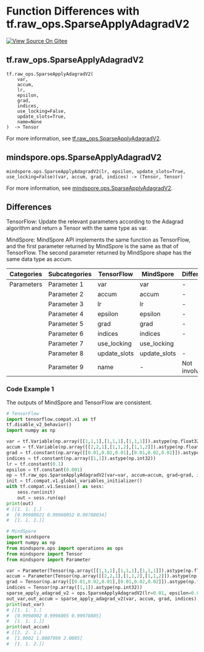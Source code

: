 # Function Differences with tf.raw_ops.SparseApplyAdagradV2

[![View Source On Gitee](https://mindspore-website.obs.cn-north-4.myhuaweicloud.com/website-images/master/resource/_static/logo_source_en.png)](https://gitee.com/mindspore/docs/blob/master/docs/mindspore/source_en/note/api_mapping/tensorflow_diff/SparseApplyAdagradV2.md)

## tf.raw_ops.SparseApplyAdagradV2

```text
tf.raw_ops.SparseApplyAdagradV2(
    var,
    accum,
    lr,
    epsilon,
    grad,
    indices,
    use_locking=False,
    update_slots=True,
    name=None
)  -> Tensor
```

For more information, see [tf.raw_ops.SparseApplyAdagradV2](https://tensorflow.google.cn/versions/r2.6/api_docs/python/tf/raw_ops/SparseApplyAdagradV2).

## mindspore.ops.SparseApplyAdagradV2

```text
mindspore.ops.SparseApplyAdagradV2(lr, epsilon, update_slots=True, use_locking=False)(var, accum, grad, indices) -> (Tensor, Tensor)
```

For more information, see [mindspore.ops.SparseApplyAdagradV2](https://www.mindspore.cn/docs/en/master/api_python/ops/mindspore.ops.SparseApplyAdagradV2.html).

## Differences

TensorFlow: Update the relevant parameters according to the Adagrad algorithm and return a Tensor with the same type as var.

MindSpore: MindSpore API implements the same function as TensorFlow, and the first parameter returned by MindSpore is the same as that of TensorFlow. The second parameter returned by MindSpore shape has the same data type as accum.

| Categories | Subcategories |TensorFlow | MindSpore | Differences |
| --- | --- | --- | --- |---|
|Parameters | Parameter 1 | var | var         | -   |
|  | Parameter 2 | accum       | accum          | - |
|  | Parameter 3 | lr       | lr         | - |
|  | Parameter 4 | epsilon       | epsilon          | - |
|  | Parameter 5 | grad       | grad         | - |
|  | Parameter 6 | indices       | indices          | - |
| | Parameter 7 | use_locking | use_locking      | |
|  | Parameter 8 | update_slots       | update_slots         | - |
| | Parameter 9 | name | -           | Not involved |

### Code Example 1

The outputs of MindSpore and TensorFlow are consistent.

```python
# TensorFlow
import tensorflow.compat.v1 as tf
tf.disable_v2_behavior()
import numpy as np

var = tf.Variable(np.array([[1,1,1],[1,1,1],[1,1,1]]).astype(np.float32))
accum = tf.Variable(np.array([[2,2,1],[1,1,2],[1,1,2]]).astype(np.float32))
grad = tf.constant(np.array([[0.01,0.02,0.01],[0.01,0.02,0.02]]).astype(np.float32))
indices = tf.constant(np.array([1,1]).astype(np.int32))
lr = tf.constant(0.1)
epsilon = tf.constant(0.001)
op = tf.raw_ops.SparseApplyAdagradV2(var=var, accum=accum, grad=grad, indices=indices, lr=lr, epsilon=epsilon)
init = tf.compat.v1.global_variables_initializer()
with tf.compat.v1.Session() as sess:
    sess.run(init)
    out = sess.run(op)
print(out)
# [[1. 1. 1.]
#  [0.99980021 0.99960052 0.99788034]
#  [1. 1. 1.]]

# MindSpore
import mindspore
import numpy as np
from mindspore.ops import operations as ops
from mindspore import Tensor
from mindspore import Parameter

var = Parameter(Tensor(np.array([[1,1,1],[1,1,1],[1,1,1]]).astype(np.float32)), name="var")
accum = Parameter(Tensor(np.array([[2,2,1],[1,1,2],[1,1,2]]).astype(np.float32)), name="accum")
grad = Tensor(np.array([[0.01,0.02,0.01],[0.01,0.02,0.02]]).astype(np.float32))
indices = Tensor(np.array([1,1]).astype(np.int32))
sparse_apply_adagrad_v2 = ops.SparseApplyAdagradV2(lr=0.01, epsilon=0.001)
out_var,out_accum = sparse_apply_adagrad_v2(var, accum, grad, indices)
print(out_var)
# [[1. 1. 1.]
#  [0.9998002 0.9996005 0.99978805]
#  [1. 1. 1.]]
print(out_accum)
# [[2. 2. 1.]
#  [1.0002 1.0007999 2.0005]
#  [1. 1. 2.]]

```
